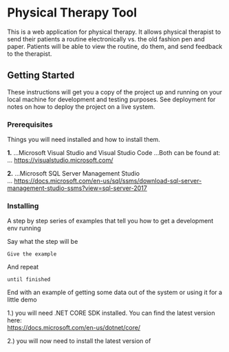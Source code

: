 ﻿# Physical Therapy Tool

This is a web application for physical therapy. It allows physical therapist to send their patients a routine electronically vs. the old fashion pen and paper. 
Patients will be able to view the routine, do them, and send feedback to the therapist.

## Getting Started

These instructions will get you a copy of the project up and running on your local machine for development and testing purposes. See deployment for notes on how to deploy the project on a live system.

### Prerequisites

Things you will need installed and how to install them.

**1.**		...Microsoft Visual Studio and Visual Studio Code
			...Both can be found at:
		<br>
		... https://visualstudio.microsoft.com/

**2.**		...Microsoft SQL Server Management Studio
		<br>
		... https://docs.microsoft.com/en-us/sql/ssms/download-sql-server-management-studio-ssms?view=sql-server-2017


### Installing

A step by step series of examples that tell you how to get a development env running

Say what the step will be

```
Give the example
```

And repeat

```
until finished
```

End with an example of getting some data out of the system or using it for a little demo		

1.) you will need .NET CORE SDK installed. You can find the latest version here:
<br>
https://docs.microsoft.com/en-us/dotnet/core/

2.) you will now need to install the latest version of 

